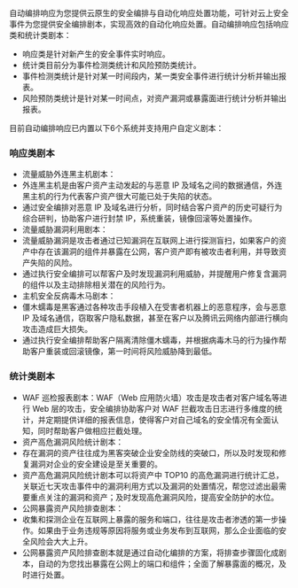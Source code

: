 自动编排响应为您提供云原生的安全编排与自动化响应处置功能，可针对云上安全事件为您提供安全编排剧本，实现高效的自动化响应处置。自动编排响应包括响应类和统计类剧本：
- 响应类是针对新产生的安全事件实时响应。
- 统计类目前分为事件检测类统计和风险预防类统计。
 - 事件检测类统计是针对某一时间段内，某一类安全事件进行统计分析并输出报表。
 - 风险预防类统计是针对某一时间点，对资产漏洞或暴露面进行统计分析并输出报表。

目前自动编排响应已内置以下6个系统并支持用户自定义剧本：

### 响应类剧本
- 流量威胁外连黑主机剧本：
 - 外连黑主机是由客户资产主动发起的与恶意 IP 及域名之间的数据通信，外连黑主机的行为代表客户资产很大可能已处于失陷的状态。
 - 通过安全编排对恶意 IP 及域名进行分析，同时结合客户资产的历史可疑行为综合研判，协助客户进行封禁 IP，系统重装，镜像回滚等处置操作。
- 流量威胁漏洞利用剧本：
 - 流量威胁漏洞是攻击者通过已知漏洞在互联网上进行探测盲扫，如果客户的资产中存在该漏洞的组件并暴露在公网，客户资产即有被攻击者利用，并导致资产失陷的风险。
 - 通过执行安全编排可以帮客户及时发现漏洞利用威胁，并提醒用户修复含漏洞的组件以及主动排除相关潜在的风险行为。
- 主机安全反病毒木马剧本：
 - 僵木蠕毒是黑客通过各种攻击手段植入在受害者机器上的恶意程序，会与恶意 IP 及域名通信，窃取客户隐私数据，甚至在客户以及腾讯云网络内部进行横向攻击造成巨大损失。
 - 通过执行安全编排帮助客户隔离清除僵木蠕毒，并根据病毒木马的行为操作帮助客户重装或回滚镜像，第一时间将风险威胁降到最低。

### 统计类剧本
- WAF 巡检报表剧本：WAF（Web 应用防火墙）攻击是攻击者对客户域名等进行 Web 层的攻击，安全编排协助客户对 WAF 拦截攻击日志进行多维度的统计，并定期提供详细的报表信息，使得客户对自己域名的安全情况有全面认知，同时帮助客户做相应拦截处理。
- 资产高危漏洞风险统计剧本：
 - 存在漏洞的资产往往成为黑客突破企业安全防线的突破口，所以及时发现和修复漏洞对企业的安全建设是至关重要的。
 - 资产高危漏洞风险统计剧本可以将资产中 TOP10 的高危漏洞进行统计汇总，关联近七天攻击事件中的漏洞利用方式以及漏洞的处置情况，帮您过滤出最需要重点关注的漏洞和资产；及时发现高危漏洞风险，提高安全防护的水位。
 - 公网暴露资产风险排查剧本：
  - 收集和探测企业在互联网上暴露的服务和端口，往往是攻击者渗透的第一步操作。如果由于业务违规等原因将服务或业务发布到互联网，那么企业面临的安全风险会大大上升。
  - 公网暴露资产风险排查剧本就是通过自动化编排的方案，将排查步骤固化成剧本，自动的为您找出暴露在公网上的端口和组件；全面了解暴露面的概况，及时进行处置。
